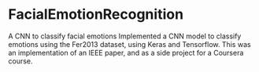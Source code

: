 # FacialEmotionRecognition
A CNN to classify facial emotions
Implemented a CNN model to classify emotions using the Fer2013 dataset, using Keras and Tensorflow. This was an implementation of an IEEE paper, and as a side project for a Coursera course.

